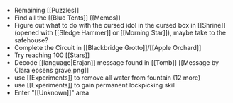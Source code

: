 - Remaining [[Puzzles]]
- Find all the [[Blue Tents]] [[Memos]]
- Figure out what to do with the cursed idol in the cursed box in [[Shrine]] (opened with [[Sledge Hammer]] or [[Morning Star]]), maybe take to the safehouse?
- Complete the Circuit in [[Blackbridge Grotto]]/[[Apple Orchard]]
- Try reaching 100 [[Stars]]
- Decode [[language|Erajan]] message found in [[Tomb]] [[Message by Clara epsens grave.png]]
- use [[Experiments]] to remove all water from fountain (12 more)
- use [[Experiments]] to gain permanent lockpicking skill
- Enter "[[Unknown]]" area